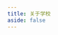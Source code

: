 ```yaml
---
title: 关于学校
aside: false
---
```


<script setup>
import About from "@/views/School.vue"
</script>

<About />
